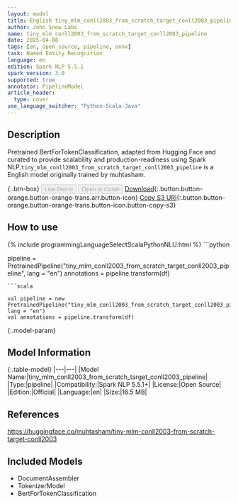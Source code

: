 ```yaml
---
layout: model
title: English tiny_mlm_conll2003_from_scratch_target_conll2003_pipeline pipeline BertForTokenClassification from muhtasham
author: John Snow Labs
name: tiny_mlm_conll2003_from_scratch_target_conll2003_pipeline
date: 2025-04-08
tags: [en, open_source, pipeline, onnx]
task: Named Entity Recognition
language: en
edition: Spark NLP 5.5.1
spark_version: 3.0
supported: true
annotator: PipelineModel
article_header:
  type: cover
use_language_switcher: "Python-Scala-Java"
---
```


## Description

Pretrained BertForTokenClassification, adapted from Hugging Face and curated to provide scalability and production-readiness using Spark NLP.`tiny_mlm_conll2003_from_scratch_target_conll2003_pipeline` is a English model originally trained by muhtasham.

{:.btn-box}
<button class="button button-orange" disabled>Live Demo</button>
<button class="button button-orange" disabled>Open in Colab</button>
[Download](https://s3.amazonaws.com/auxdata.johnsnowlabs.com/public/models/tiny_mlm_conll2003_from_scratch_target_conll2003_pipeline_en_5.5.1_3.0_1744107554791.zip){:.button.button-orange.button-orange-trans.arr.button-icon}
[Copy S3 URI](s3://auxdata.johnsnowlabs.com/public/models/tiny_mlm_conll2003_from_scratch_target_conll2003_pipeline_en_5.5.1_3.0_1744107554791.zip){:.button.button-orange.button-orange-trans.button-icon.button-copy-s3}

## How to use



<div class="tabs-box" markdown="1">
{% include programmingLanguageSelectScalaPythonNLU.html %}
```python

pipeline = PretrainedPipeline("tiny_mlm_conll2003_from_scratch_target_conll2003_pipeline", lang = "en")
annotations =  pipeline.transform(df)   

```
```scala

val pipeline = new PretrainedPipeline("tiny_mlm_conll2003_from_scratch_target_conll2003_pipeline", lang = "en")
val annotations = pipeline.transform(df)

```
</div>

{:.model-param}
## Model Information

{:.table-model}
|---|---|
|Model Name:|tiny_mlm_conll2003_from_scratch_target_conll2003_pipeline|
|Type:|pipeline|
|Compatibility:|Spark NLP 5.5.1+|
|License:|Open Source|
|Edition:|Official|
|Language:|en|
|Size:|16.5 MB|

## References

https://huggingface.co/muhtasham/tiny-mlm-conll2003-from-scratch-target-conll2003

## Included Models

- DocumentAssembler
- TokenizerModel
- BertForTokenClassification